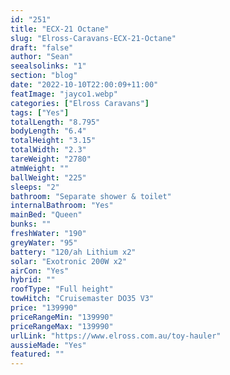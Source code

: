 ```yaml
---
id: "251"
title: "ECX-21 Octane"
slug: "Elross-Caravans-ECX-21-Octane"
draft: "false"
author: "Sean"
seealsolinks: "1"
section: "blog"
date: "2022-10-10T22:00:09+11:00"
featImage: "jayco1.webp"
categories: ["Elross Caravans"]
tags: ["Yes"]
totalLength: "8.795"
bodyLength: "6.4"
totalHeight: "3.15"
totalWidth: "2.3"
tareWeight: "2780"
atmWeight: ""
ballWeight: "225"
sleeps: "2"
bathroom: "Separate shower & toilet"
internalBathroom: "Yes"
mainBed: "Queen"
bunks: ""
freshWater: "190"
greyWater: "95"
battery: "120/ah Lithium x2"
solar: "Exotronic 200W x2"
airCon: "Yes"
hybrid: ""
roofType: "Full height"
towHitch: "Cruisemaster DO35 V3"
price: "139990"
priceRangeMin: "139990"
priceRangeMax: "139990"
urlLink: "https://www.elross.com.au/toy-hauler"
aussieMade: "Yes"
featured: ""
---
```

